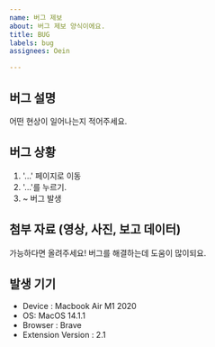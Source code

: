 ```yaml
---
name: 버그 제보
about: 버그 제보 양식이에요.
title: BUG
labels: bug
assignees: Oein

---
```


## 버그 설명
어떤 현상이 일어나는지 적어주세요.

## 버그 상황
1. '...' 페이지로 이동
2. '...'를 누르기.
3. ~ 버그 발생

## 첨부 자료 (영상, 사진, 보고 데이터)
가능하다면 올려주세요! 버그를 해결하는데 도움이 많이되요.

## 발생 기기
 - Device : Macbook Air M1 2020
 - OS: MacOS 14.1.1
 - Browser : Brave
 - Extension Version : 2.1
